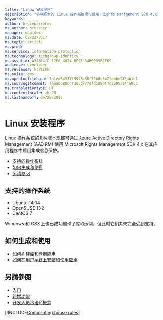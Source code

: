 ```yaml
---
title: "Linux 安装程序"
description: "多种版本的 Linux 操作系统现可使用 Rights Management SDK 4.x。"
keywords: 
author: bruceperlerms
ms.author: bruceper
manager: mbaldwin
ms.date: 02/23/2017
ms.topic: article
ms.prod: 
ms.service: information-protection
ms.technology: techgroup-identity
ms.assetid: A348541C-17E0-4024-BF97-84B0099B0E69
audience: developer
ms.reviewer: kartikk
ms.suite: ems
ms.openlocfilehash: 7a1ed54937f9977a80f79b0e5b2feb6e932db1c1
ms.sourcegitcommit: faaab68064f365c977dfd1890f7c8b05a144a95c
ms.translationtype: HT
ms.contentlocale: zh-CN
ms.lasthandoff: 09/28/2017
---
```

# <a name="linux-setup"></a>Linux 安装程序

Linux 操作系统的几种版本现都可通过 Azure Active Directory Rights Management (AAD RM) 使用 Microsoft Rights Management SDK 4.x 在其应用程序中启用集成信息保护。

- [支持的操作系统](#supported-operating-systems)
- [如何生成和使用](#how-to-build-and-use)
- [另请参阅](#see-also)

## <a name="supported-operating-systems"></a>支持的操作系统

- Ubuntu 14.04
- OpenSUSE 13.2
- CentOS 7

Windows 和 OSX 上也已成功编译了库和示例，但此时它们并未完全受到支持。
 
## <a name="how-to-build-and-use"></a>如何生成和使用

- [如何构建库和示例应用](https://github.com/AzureAD/rms-sdk-for-cpp/blob/master/docs/how_to_build_it.md)
- [如何在用户系统上安装和使用应用](https://github.com/AzureAD/rms-sdk-for-cpp/blob/master/docs/how_to_use_it.md)

## <a name="see-also"></a>另請參閱

- [入门](get-started.md)
- [新增功能](release-notes.md)
- [开发人员术语和概念](core-concepts.md)

[!INCLUDE[Commenting house rules](../includes/houserules.md)]